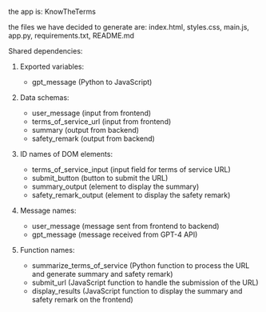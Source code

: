 the app is: KnowTheTerms

the files we have decided to generate are: index.html, styles.css, main.js, app.py, requirements.txt, README.md

Shared dependencies:

1. Exported variables:
   - gpt_message (Python to JavaScript)

2. Data schemas:
   - user_message (input from frontend)
   - terms_of_service_url (input from frontend)
   - summary (output from backend)
   - safety_remark (output from backend)

3. ID names of DOM elements:
   - terms_of_service_input (input field for terms of service URL)
   - submit_button (button to submit the URL)
   - summary_output (element to display the summary)
   - safety_remark_output (element to display the safety remark)

4. Message names:
   - user_message (message sent from frontend to backend)
   - gpt_message (message received from GPT-4 API)

5. Function names:
   - summarize_terms_of_service (Python function to process the URL and generate summary and safety remark)
   - submit_url (JavaScript function to handle the submission of the URL)
   - display_results (JavaScript function to display the summary and safety remark on the frontend)